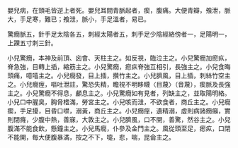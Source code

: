 嬰兒病，在頭毛皆逆上者死。嬰兒耳間青脈起者，瘈，腹痛。大便青瓣，飧泄，脈大，手足寒，難已；飧泄，脈小，手足溫者，易已。

驚癇脈五，針手足太陰各五，刺經太陽者五，刺手足少陰經絡傍者一，足陽明一，上踝五寸刺三針。

小兒驚癇，本神及前頂、囟會、天柱主之。如反視，臨泣主之。小兒驚癇加瘛疭，脊急強，目轉上插，縮筋主之。小兒驚癇，瘛疭脊強互相引，長強主之。小兒食晦頭痛，噫嘻主之。小兒癇發，目上插，攢竹主之。小兒臍風，目上插，刺絲竹空主之。小兒癇痓，嘔吐泄註，驚恐失精，瞻視不明眵䁾〈目蔑〉（音蔑），瘈脈及長強主之。小兒驚癇不得息，顱息主之。小兒驚癇如有見者，列缺主之，並取陽明絡。小兒口中腥臭，胸脅榰滿，勞宮主之。小兒咳而泄，不欲食者，商丘主之。小兒癇瘈，手足擾，目昏口噤，溺黃，商丘主之。小兒癇痓，遺精溺，虛則病諸癇癲，實則閉癃，少腹中熱，善寐，大敦主之。小兒臍風，口不開，善驚，然谷主之。小兒腹滿不能食飲，懸鐘主之。小兒馬癇，仆參及金門主之。風從頭至足，瘛疭，口閉不能開，每大便腹暴滿，按之不下，嚏，悲，喘，昆侖主之。